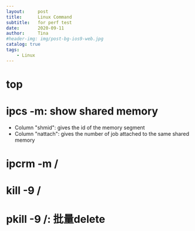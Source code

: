 ```yaml
---
layout:     post
title:      Linux Command
subtitle:   for perf test
date:       2020-09-11
author:     Tina
#header-img: img/post-bg-ios9-web.jpg
catalog: true
tags:
    - Linux
---
```


# top
# ipcs -m: show shared memory
* Column "shmid": gives the id of the memory segment
* Column "nattach": gives the number of job attached to the same shared memory

# ipcrm -m /<shared memory id/>
# kill -9 /<pid/>
# pkill -9 /<process name>: 批量delete


